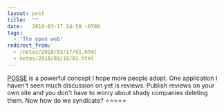 ```yaml
---
layout: post
title:  ""
date:   2018-03-17 14:58 -0700
tags:
  - 'The open web'
redirect_from:
  - /notes/2018/03/17/01.html
  - notes/2018/03/18/01.html
---
```

[POSSE](https://indieweb.org/POSSE) is a powerful concept I hope more people adopt. One application I haven't seen much discussion on yet is reviews. Publish reviews on your own site and you don't have to worry about shady companies deleting them. Now how do we syndicate? ⭐⭐⭐⭐⭐
